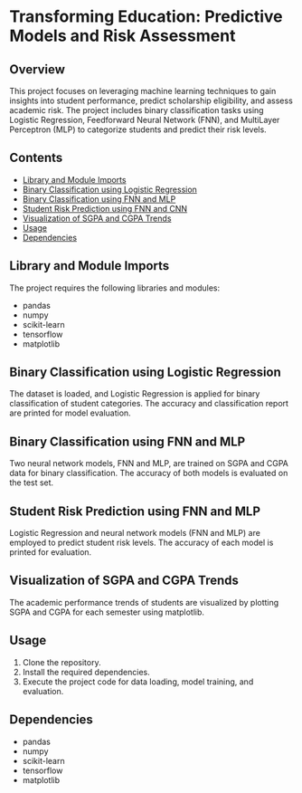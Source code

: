 # Transforming Education: Predictive Models and Risk Assessment

## Overview
This project focuses on leveraging machine learning techniques to gain insights into student performance, predict scholarship eligibility, and assess academic risk. The project includes binary classification tasks using Logistic Regression, Feedforward Neural Network (FNN), and MultiLayer Perceptron (MLP) to categorize students and predict their risk levels.

## Contents
- [Library and Module Imports](#library-and-module-imports)
- [Binary Classification using Logistic Regression](#binary-classification-using-logistic-regression)
- [Binary Classification using FNN and MLP](#binary-classification-using-fnn-and-mlp)
- [Student Risk Prediction using FNN and CNN](#student-risk-prediction-using-fnn-and-cnn)
- [Visualization of SGPA and CGPA Trends](#visualization-of-sgpa-and-cgpa-trends)
- [Usage](#usage)
- [Dependencies](#dependencies)

## Library and Module Imports
The project requires the following libraries and modules:
- pandas
- numpy
- scikit-learn
- tensorflow
- matplotlib

## Binary Classification using Logistic Regression
The dataset is loaded, and Logistic Regression is applied for binary classification of student categories. The accuracy and classification report are printed for model evaluation.

## Binary Classification using FNN and MLP
Two neural network models, FNN and MLP, are trained on SGPA and CGPA data for binary classification. The accuracy of both models is evaluated on the test set.

## Student Risk Prediction using FNN and MLP
Logistic Regression and neural network models (FNN and MLP) are employed to predict student risk levels. The accuracy of each model is printed for evaluation.

## Visualization of SGPA and CGPA Trends
The academic performance trends of students are visualized by plotting SGPA and CGPA for each semester using matplotlib.

## Usage
1. Clone the repository.
2. Install the required dependencies.
3. Execute the project code for data loading, model training, and evaluation.

## Dependencies
- pandas
- numpy
- scikit-learn
- tensorflow
- matplotlib
